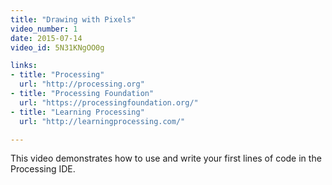 ```yaml
---
title: "Drawing with Pixels"
video_number: 1
date: 2015-07-14
video_id: 5N31KNgOO0g

links: 
- title: "Processing"
  url: "http://processing.org"
- title: "Processing Foundation"
  url: "https://processingfoundation.org/"
- title: "Learning Processing"
  url: "http://learningprocessing.com/"

---
```


This video demonstrates how to use and write your first lines of code in the Processing IDE.

